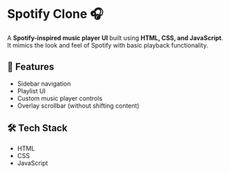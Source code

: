 # Spotify Clone 🎧

A **Spotify-inspired music player UI** built using **HTML, CSS, and JavaScript**.  
It mimics the look and feel of Spotify with basic playback functionality.

## 🚀 Features
- Sidebar navigation
- Playlist UI
- Custom music player controls
- Overlay scrollbar (without shifting content)

## 🛠️ Tech Stack
- HTML
- CSS
- JavaScript
